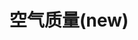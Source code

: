 ---
title: 空气质量(new)
tag: [guide, ios, air, overview]
layout: guide-overview
description: 全球空气质量API，适配当地空气质量标准，可以轻松的获取指定位置的空气质量、污染物和健康建议。目前已经覆盖100多个国家或地区数据，包括实时和预报数据，分辨率为1x1公里。
permalink: /docs/ios-sdk/air-quality/
ref: 0-sdk-ios-air-quality
---